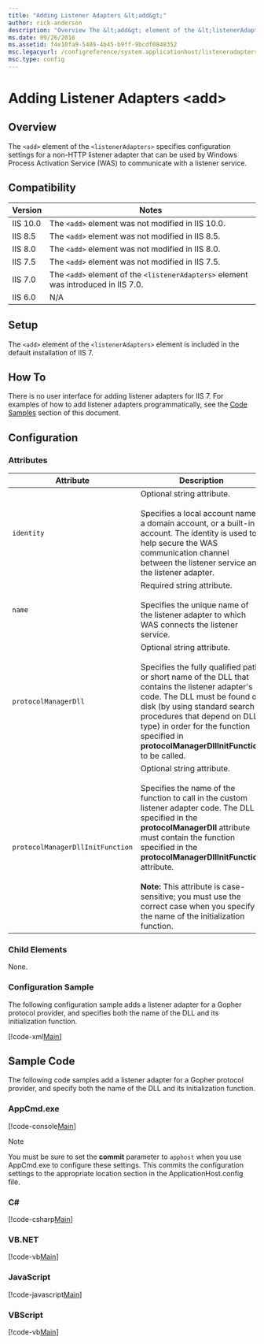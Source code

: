 ```yaml
---
title: "Adding Listener Adapters &lt;add&gt;"
author: rick-anderson
description: "Overview The &lt;add&gt; element of the &lt;listenerAdapters&gt; specifies configuration settings for a non-HTTP listener adapter that can be used by Windows..."
ms.date: 09/26/2016
ms.assetid: f4e10fa9-5489-4b45-b9ff-9bcdf0848352
msc.legacyurl: /configreference/system.applicationhost/listeneradapters/add
msc.type: config
---
```

Adding Listener Adapters &lt;add&gt;
====================
<a id="001"></a>
## Overview

The `<add>` element of the `<listenerAdapters>` specifies configuration settings for a non-HTTP listener adapter that can be used by Windows Process Activation Service (WAS) to communicate with a listener service.

<a id="002"></a>
## Compatibility

| Version | Notes |
| --- | --- |
| IIS 10.0 | The `<add>` element was not modified in IIS 10.0. |
| IIS 8.5 | The `<add>` element was not modified in IIS 8.5. |
| IIS 8.0 | The `<add>` element was not modified in IIS 8.0. |
| IIS 7.5 | The `<add>` element was not modified in IIS 7.5. |
| IIS 7.0 | The `<add>` element of the `<listenerAdapters>` element was introduced in IIS 7.0. |
| IIS 6.0 | N/A |

<a id="003"></a>
## Setup

The `<add>` element of the `<listenerAdapters>` element is included in the default installation of IIS 7.

<a id="004"></a>
## How To

There is no user interface for adding listener adapters for IIS 7. For examples of how to add listener adapters programmatically, see the [Code Samples](#006) section of this document.

<a id="005"></a>
## Configuration

### Attributes

| Attribute | Description |
| --- | --- |
| `identity` | Optional string attribute. <br><br>Specifies a local account name, a domain account, or a built-in account. The identity is used to help secure the WAS communication channel between the listener service and the listener adapter. |
| `name` | Required string attribute. <br><br>Specifies the unique name of the listener adapter to which WAS connects the listener service. |
| `protocolManagerDll` | Optional string attribute. <br><br>Specifies the fully qualified path or short name of the DLL that contains the listener adapter's code. The DLL must be found on disk (by using standard search procedures that depend on DLL type) in order for the function specified in **protocolManagerDllInitFunction** to be called. |
| `protocolManagerDllInitFunction` | Optional string attribute. <br><br>Specifies the name of the function to call in the custom listener adapter code. The DLL specified in the **protocolManagerDll** attribute must contain the function specified in the **protocolManagerDllInitFunction** attribute.<br><br>**Note:** This attribute is case-sensitive; you must use the correct case when you specify the name of the initialization function. |

### Child Elements

None.

### Configuration Sample

The following configuration sample adds a listener adapter for a Gopher protocol provider, and specifies both the name of the DLL and its initialization function.

[!code-xml[Main](add/samples/sample1.xml)]

<a id="006"></a>
## Sample Code

The following code samples add a listener adapter for a Gopher protocol provider, and specify both the name of the DLL and its initialization function.

### AppCmd.exe

[!code-console[Main](add/samples/sample2.cmd)]

> [!NOTE]
> You must be sure to set the **commit** parameter to `apphost` when you use AppCmd.exe to configure these settings. This commits the configuration settings to the appropriate location section in the ApplicationHost.config file.

### C\#

[!code-csharp[Main](add/samples/sample3.cs)]

### VB.NET

[!code-vb[Main](add/samples/sample4.vb)]

### JavaScript

[!code-javascript[Main](add/samples/sample5.js)]

### VBScript

[!code-vb[Main](add/samples/sample6.vb)]
